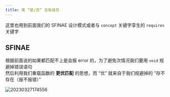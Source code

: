 ```yaml
---
title: 类 “是/否” 含有成员
---
```


这里也用到前面我们的 SFINAE 设计模式或者与 `concept` 关键字孪生的 `requires` 关键字  

## SFINAE

根据前面说的如果都匹配不上是会报 error 的，为了避免次情况我们要用 `void` 规避掉错误语句  
然后利用我们重载函数的 **更优匹配** 的思想，而 “优” 就来自于我们规避掉的 “存不存在（报不报错）”  


![20230327174556](https://cr-demo-blog-1308117710.cos.ap-nanjing.myqcloud.com/chivas-regal/20230327174556.png)